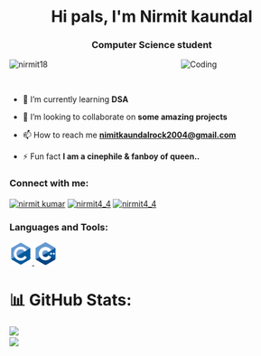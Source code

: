 
<h1 align="center">Hi pals, I'm Nirmit kaundal</h1>
<h3 align="center">Computer Science student</h3>
<img align="right" alt="Coding" width="200" src=https://encrypted-tbn0.gstatic.com/images?q=tbn:ANd9GcTzSfx0IeeJmxiBGG8fvC2PfBmJiEY6EVgS4w&usqp=CAU>

<p align="left"> <img src="https://komarev.com/ghpvc/?username=nirmit18&label=Profile%20views&color=0e75b6&style=flat" alt="nirmit18" /> </p>

<p align="left"> <a href="https://twitter.com/" target="blank"><img src="https://img.shields.io/twitter/follow/?logo=twitter&style=for-the-badge" alt="" /></a> </p>

- 🌱 I’m currently learning **DSA**

- 👯 I’m looking to collaborate on **some amazing projects**

- 📫 How to reach me **nimitkaundalrock2004@gmail.com**

- ⚡ Fun fact **I am a cinephile & fanboy of queen..**






<h3 align="left">Connect with me:</h3>
<p align="left">
<a href="https://linkedin.com/in/nirmit kumar" target="blank"><img align="center" src="https://raw.githubusercontent.com/rahuldkjain/github-profile-readme-generator/master/src/images/icons/Social/linked-in-alt.svg" alt="nirmit kumar" height="30" width="40" /></a>
<a href="https://instagram.com/nirmit4_4" target="blank"><img align="center" src="https://raw.githubusercontent.com/rahuldkjain/github-profile-readme-generator/master/src/images/icons/Social/instagram.svg" alt="nirmit4_4" height="30" width="40" /></a>
<a href="https://www.hackerrank.com/nirmit4_4" target="blank"><img align="center" src="https://raw.githubusercontent.com/rahuldkjain/github-profile-readme-generator/master/src/images/icons/Social/hackerrank.svg" alt="nirmit4_4" height="30" width="40" /></a>
</p>

<h3 align="left">Languages and Tools:</h3>
<p align="left"> <a href="https://www.cprogramming.com/" target="_blank" rel="noreferrer"> <img src="https://raw.githubusercontent.com/devicons/devicon/master/icons/c/c-original.svg" alt="c" width="40" height="40"/> </a> <a href="https://www.w3schools.com/cpp/" target="_blank" rel="noreferrer"> <img src="https://raw.githubusercontent.com/devicons/devicon/master/icons/cplusplus/cplusplus-original.svg" alt="cplusplus" width="40" height="40"/> </a> </p>




# 📊 GitHub Stats:
![](https://github-readme-stats.vercel.app/api?username=nirmit18&theme=radical&hide_border=true&include_all_commits=false&count_private=false)<br/>
  ![](https://github-readme-streak-stats.herokuapp.com/?user=nirmit18&theme=radical&hide_border=true)<br/>




